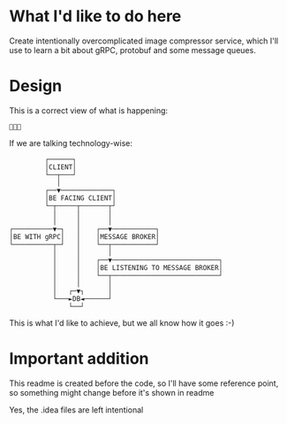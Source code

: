 # What I'd like to do here

Create intentionally overcomplicated image compressor service, 
which I'll use to learn a bit about gRPC, protobuf and some message queues.

# Design

This is a correct view of what is happening:

```👨‍💻💩```

If we are talking technology-wise:

```
         ┌──────┐                                     
         │CLIENT│                                     
         └──┬───┘                                     
            │                                         
         ┌──▼─────────────┐                           
         │BE FACING CLIENT│                           
         └─┬─────┬───────┬┘                           
           │     │       │                            
           │     │       │                            
┌──────────▼─┐   │    ┌──▼───────────┐                
│BE WITH gRPC│   │    │MESSAGE BROKER│                
└──────────┬─┘   │    └──┬───────────┘                
           │     │       │                            
           │     │    ┌──▼───────────────────────────┐
           │     │    │BE LISTENING TO MESSAGE BROKER│
           │     │    └──┬───────────────────────────┘
           │     │       │                            
           │   ┌─▼┐      │                            
           └───►DB◄──────┘                            
               └──┘                                   
```

This is what I'd like to achieve, but we all know how it goes :-)

# Important addition

This readme is created before the code, so I'll have some reference point, 
so something might change before it's shown in readme

Yes, the .idea files are left intentional
